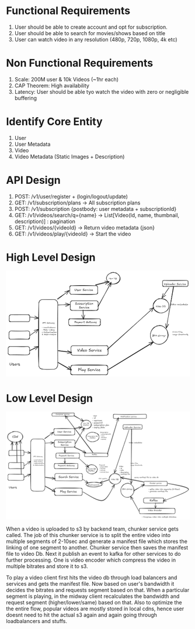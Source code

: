 # Functional Requirements
1. User should be able to create account and opt for subscription.
2. User should be able to search for movies/shows based on title
3. User can watch video in any resolution (480p, 720p, 1080p, 4k etc)

# Non Functional Requirements
1. Scale: 200M user & 10k Videos (~1hr each)
2. CAP Theorem: High availability
3. Latency: User should be able tyo watch the video with zero or negligible buffering

# Identify Core Entity
1. User
2. User Metadata
3. Video
4. Video Metadata (Static Images + Description)

# API Design
1. POST: /v1/user/register + (login/logout/update)
2. GET: /v1/subscription/plans -> All subscription plans
3. POST: /v1/subscription {postbody: user metadata + subscriptionId}
4. GET: /v1/videos/search/q={name} -> List[Video(Id, name, thumbnail, description)] : pagination
5. GET: /v1/videos/{videoId} -> Return video metadata {json}
6. GET: /v1/videos/play/{videoId} -> Start the video

# High Level Design
![alt text](image.png)

# Low Level Design
![alt text](image-1.png)

When a video is uploaded to s3 by backend team, chunker service gets called. The job of this chunker service is to split the entire video into multiple segments of 2-10sec and generate a manifest file which stores the linking of one segment to another. Chunker service then saves the manifest file to video Db.
Next it publish an event to kafka for other services to do further processing. One is video encoder which compress the video in multiple bitrates and store it to s3.

To play a video client first hits the video db through load balancers and services and gets the manifest file. Now based on user's bandwidth
it decides the bitrates and requests segment based on that. When a particular segment is playing, in the midway client recalculates the bandwidth and
request segment (higher/lower/same) based on that. Also to optimize the the entire flow, popular videos are mostly stored in local cdns, hence user doesnt need to hit the actual s3 again and again going through loadbalancers and stuffs.